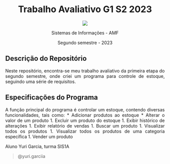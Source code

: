 # <h1 align="center"> **Trabalho Avaliativo G1 S2 2023** </h1>

<p align="center">
  <img src="https://s3.dualstack.us-east-2.amazonaws.com/pythondotorg-assets/media/community/logos/python-logo-only.png">
</p>



<p align="center">
  Sistemas de Informações - AMF
</p>
<p align="center">
  Segundo semestre - 2023
</p>

## **Descrição do Repositório**
<p align="justify"> Neste repositório, encontra-se meu trabalho avaliativo da primeira etapa do segundo semestre, onde criei um programa para controle de estoque, seguindo uma série de requisitos. </p


## <h2>**Especificações do Programa** </h2>
<p align="justify">  A função principal do programa é controlar um estoque, contendo diversas funcionalidades, tais como:
  * Adicionar produtos ao estoque
  * Alterar o valor de um produto
  1. Excluir um produto do estoque
  1. Exibir histórico de alterações
  1. Exibir relatório de vendas
  1. Buscar um produto
  1. Visualizar todos os produtos
  1. Visualizar todos os produtos de uma categoria específica
  1. Vender um produto
</p>


Aluno Yuri Garcia, turma SIS1A


> @yuri.garciia
